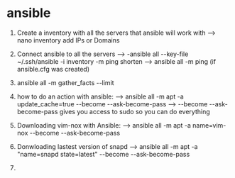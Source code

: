 # ansible

1. Create a inventory with all the servers that ansible will work with --> nano inventory add IPs or Domains
2. Connect ansible to all the servers
   --> -ansible all --key-file ~/.ssh/ansible -i inventory -m ping
shorten --> ansible all -m ping (if ansible.cfg was created)

3. ansible all -m gather_facts --limit

4. how to do an action with ansible:
   --> ansible all -m apt -a update_cache=true --become --ask-become-pass 
   --> --become --ask-become-pass gives you access to sudo so you can do everything

5. Downloading vim-nox with Ansible:
   --> ansible all -m apt -a name=vim-nox --become --ask-become-pass

6. Donwloading lastest version of snapd
   --> ansible all -m apt -a "name=snapd state=latest" --become --ask-become-pass

7.
